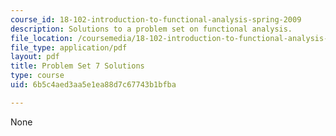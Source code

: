 ```yaml
---
course_id: 18-102-introduction-to-functional-analysis-spring-2009
description: Solutions to a problem set on functional analysis.
file_location: /coursemedia/18-102-introduction-to-functional-analysis-spring-2009/6b5c4aed3aa5e1ea88d7c67743b1bfba_MIT18_102s09_sol_pset07.pdf
file_type: application/pdf
layout: pdf
title: Problem Set 7 Solutions
type: course
uid: 6b5c4aed3aa5e1ea88d7c67743b1bfba

---
```

None